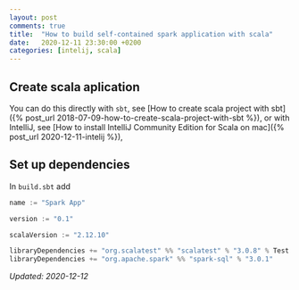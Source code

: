 ```yaml
---
layout: post
comments: true
title:  "How to build self-contained spark application with scala"
date:   2020-12-11 23:30:00 +0200
categories: [intelij, scala]
---
```


## Create scala aplication

You can do this directly with `sbt`, see
[How to create scala project with sbt]({% post_url 2018-07-09-how-to-create-scala-project-with-sbt %}),
or with IntelliJ, see
[How to install IntelliJ Community Edition for Scala on mac]({% post_url 2020-12-11-intelij %}),

## Set up dependencies

In `build.sbt` add

``` scala
name := "Spark App"

version := "0.1"

scalaVersion := "2.12.10"

libraryDependencies += "org.scalatest" %% "scalatest" % "3.0.8" % Test
libraryDependencies += "org.apache.spark" %% "spark-sql" % "3.0.1"
```


_Updated: 2020-12-12_
